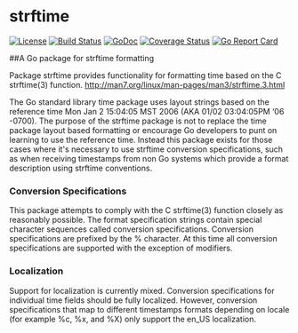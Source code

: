 # strftime
[![License](https://img.shields.io/github/license/csotherden/strftime.svg)](https://github.com/csotherden/strftime/blob/master/LICENSE)
[![Build Status](https://travis-ci.com/csotherden/strftime.svg?branch=master)](https://travis-ci.com/csotherden/strftime)
[![GoDoc](http://godoc.org/github.com/csotherden/strftime?status.svg)](http://godoc.org/github.com/csotherden/strftime)
[![Coverage Status](https://codecov.io/gh/csotherden/strftime/branch/master/graphs/badge.svg?branch=master)](https://codecov.io/gh/csotherden/strftime/)
[![Go Report Card](https://goreportcard.com/badge/github.com/csotherden/strftime)](https://goreportcard.com/report/github.com/csotherden/strftime)

##A Go package for strftime formatting

Package strftime provides functionality for formatting time based on the C strftime(3) function. http://man7.org/linux/man-pages/man3/strftime.3.html

The Go standard library time package uses layout strings based on the reference time Mon Jan 2 15:04:05 MST 2006
(AKA 01/02 03:04:05PM ‘06 -0700). The purpose of the strftime package is not to replace the time package layout
based formatting or encourage Go developers to punt on learning to use the reference time. Instead this package
exists for those cases where it's necessary to use strftime conversion specifications, such as when receiving
timestamps from non Go systems which provide a format description using strftime conventions.

### Conversion Specifications

This package attempts to comply with the C strftime(3) function closely as reasonably possible. The format
specification strings contain special character sequences called conversion specifications. Conversion specifications
are prefixed by the % character. At this time all conversion specifications are supported with the exception of
modifiers.

### Localization

Support for localization is currently mixed. Conversion specifications for individual time fields should be fully
localized. However, conversion specifications that map to different timestamps formats depending on locale (for
example %c, %x, and %X) only support the en_US localization.